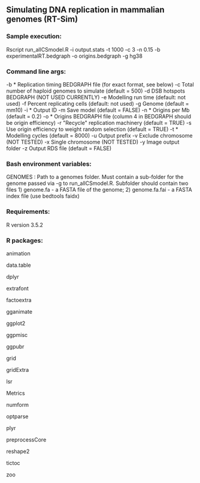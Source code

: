 ## Simulating DNA replication in mammalian genomes (RT-Sim)

### Sample execution:

Rscript run_allCSmodel.R -i output.stats -t 1000 -c 3 -n 0.15 -b experimentalRT.bedgraph -o origins.bedgraph -g hg38 

### Command line args:
-b      *  Replication timing BEDGRAPH file (for exact format, see below)
-c         Total number of haploid genomes to simulate (default = 500)
-d         DSB hotspots BEDGRAPH (NOT USED CURRENTLY)
-e         Modelling run time (default: not used)
-f         Percent replicating cells (default: not used)
-g         Genome (default = mm10)
-i      *  Output ID 
-m         Save model (default = FALSE)
-n      *  Origins per Mb (default = 0.2)
-o      *  Origins BEDGRAPH file (column 4 in BEDGRAPH should be origin efficiency)
-r         "Recycle" replication machinery (default = TRUE)
-s         Use origin efficiency to weight random selection (default = TRUE)
-t      *  Modelling cycles (default = 8000)
-u         Output prefix
-v         Exclude chromosome (NOT TESTED)
-x         Single chromosome (NOT TESTED)
-y         Image output folder
-z         Output RDS file (default = FALSE)


### Bash environment variables: 
GENOMES : Path to a genomes folder. Must contain a sub-folder for the genome passed via -g to run_allCSmodel.R. Subfolder should contain two files 1) genome.fa - a FASTA file of the genome; 2) genome.fa.fai - a FASTA index file (use bedtools faidx)


### Requirements: 

R version 3.5.2


### R packages: 

animation

data.table

dplyr

extrafont

factoextra

gganimate

ggplot2

ggpmisc

ggpubr

grid

gridExtra

lsr

Metrics

numform 

optparse

plyr

preprocessCore

reshape2

tictoc

zoo





